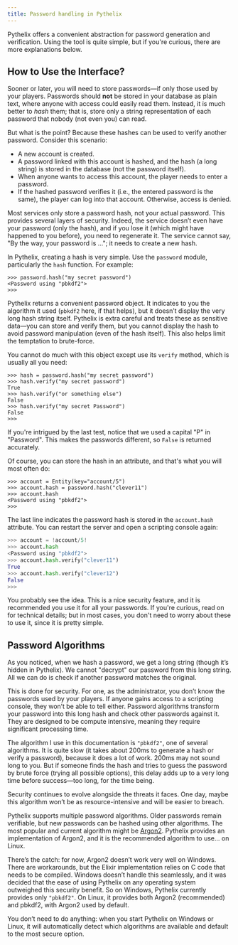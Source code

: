 ```yaml
---
title: Password handling in Pythelix
---
```


Pythelix offers a convenient abstraction for password generation and verification. Using the tool is quite simple, but if you're curious, there are more explanations below.

## How to Use the Interface?

Sooner or later, you will need to store passwords—if only those used by your players. Passwords should **not** be stored in your database as plain text, where anyone with access could easily read them. Instead, it is much better to *hash* them; that is, store only a string representation of each password that nobody (not even you) can read.

But what is the point? Because these hashes can be used to verify another password. Consider this scenario:

- A new account is created.
- A password linked with this account is hashed, and the hash (a long string) is stored in the database (not the password itself).
- When anyone wants to access this account, the player needs to enter a password.
- If the hashed password verifies it (i.e., the entered password is the same), the player can log into that account. Otherwise, access is denied.

Most services only store a password hash, not your actual password. This provides several layers of security. Indeed, the service doesn’t even have your password (only the hash), and if you lose it (which might have happened to you before), you need to regenerate it. The service cannot say, "By the way, your password is ..."; it needs to create a new hash.

In Pythelix, creating a hash is very simple. Use the `password` module, particularly the `hash` function. For example:

```
>>> password.hash("my secret password")
<Password using "pbkdf2">
>>>
```

Pythelix returns a convenient password object. It indicates to you the algorithm it used (`pbkdf2` here, if that helps), but it doesn’t display the very long hash string itself. Pythelix is extra careful and treats these as sensitive data—you can store and verify them, but you cannot display the hash to avoid password manipulation (even of the hash itself). This also helps limit the temptation to brute-force.

You cannot do much with this object except use its `verify` method, which is usually all you need:

```
>>> hash = password.hash("my secret password")
>>> hash.verify("my secret password")
True
>>> hash.verify("or something else")
False
>>> hash.verify("my secret Password")
False
>>>
```

If you're intrigued by the last test, notice that we used a capital "P" in "Password". This makes the passwords different, so `False` is returned accurately.

Of course, you can store the hash in an attribute, and that's what you will most often do:

```
>>> account = Entity(key="account/5")
>>> account.hash = password.hash("clever11")
>>> account.hash
<Password using "pbkdf2">
>>>
```

The last line indicates the password hash is stored in the `account.hash` attribute. You can restart the server and open a scripting console again:

```python
>>> account = !account/5!
>>> account.hash
<Password using "pbkdf2">
>>> account.hash.verify("clever11")
True
>>> account.hash.verify("clever12")
False
>>>
```

You probably see the idea. This is a nice security feature, and it is recommended you use it for all your passwords. If you're curious, read on for technical details; but in most cases, you don't need to worry about these to use it, since it is pretty simple.

## Password Algorithms

As you noticed, when we hash a password, we get a long string (though it’s hidden in Pythelix). We cannot "decrypt" our password from this long string. All we can do is check if another password matches the original.

This is done for security. For one, as the administrator, you don’t know the passwords used by your players. If anyone gains access to a scripting console, they won’t be able to tell either. Password algorithms transform your password into this long hash and check other passwords against it. They are designed to be compute intensive, meaning they require significant processing time.

The algorithm I use in this documentation is `"pbkdf2"`, one of several algorithms. It is quite slow (it takes about 200ms to generate a hash or verify a password), because it does a lot of work. 200ms may not sound long to you. But if someone finds the hash and tries to guess the password by brute force (trying all possible options), this delay adds up to a very long time before success—too long, for the time being.

Security continues to evolve alongside the threats it faces. One day, maybe this algorithm won’t be as resource-intensive and will be easier to breach.

Pythelix supports multiple password algorithms. Older passwords remain verifiable, but new passwords can be hashed using other algorithms. The most popular and current algorithm might be [Argon2](https://argon2.online/). Pythelix provides an implementation of Argon2, and it is the recommended algorithm to use... on Linux.

There’s the catch: for now, Argon2 doesn’t work very well on Windows. There are workarounds, but the Elixir implementation relies on C code that needs to be compiled. Windows doesn’t handle this seamlessly, and it was decided that the ease of using Pythelix on any operating system outweighed this security benefit. So on Windows, Pythelix currently provides only `"pbkdf2"`. On Linux, it provides both Argon2 (recommended) and pbkdf2, with Argon2 used by default.

You don’t need to do anything: when you start Pythelix on Windows or Linux, it will automatically detect which algorithms are available and default to the most secure option.
